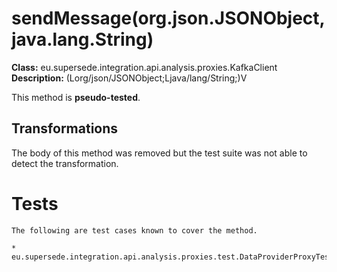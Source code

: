 # sendMessage(org.json.JSONObject,java.lang.String)

**Class:** eu.supersede.integration.api.analysis.proxies.KafkaClient
**Description:** (Lorg/json/JSONObject;Ljava/lang/String;)V

This method is **pseudo-tested**.


## Transformations

The body of this method was removed but the test suite was not able to detect the transformation.


# Tests
    The following are test cases known to cover the method.

    * eu.supersede.integration.api.analysis.proxies.test.DataProviderProxyTest.eu.supersede.integration.api.analysis.proxies.test.DataProviderProxyTest 


